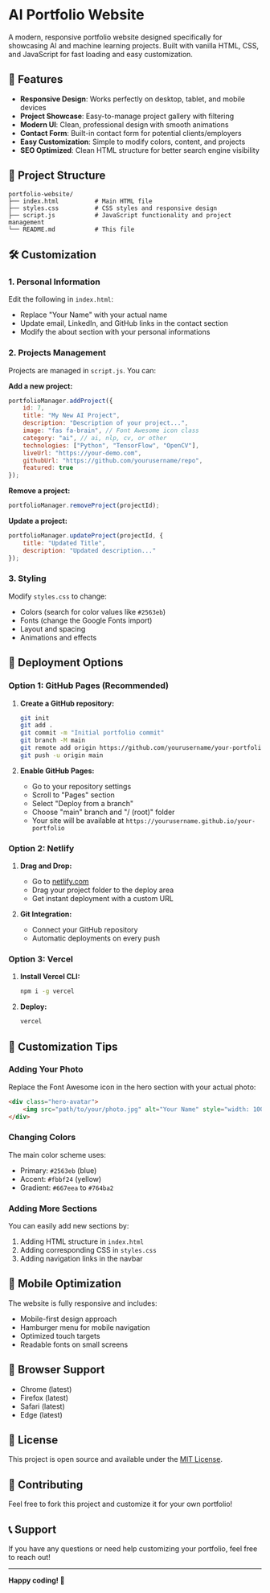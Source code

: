 # AI Portfolio Website

A modern, responsive portfolio website designed specifically for showcasing AI and machine learning projects. Built with vanilla HTML, CSS, and JavaScript for fast loading and easy customization.

## 🚀 Features

- **Responsive Design**: Works perfectly on desktop, tablet, and mobile devices
- **Project Showcase**: Easy-to-manage project gallery with filtering
- **Modern UI**: Clean, professional design with smooth animations
- **Contact Form**: Built-in contact form for potential clients/employers
- **Easy Customization**: Simple to modify colors, content, and projects
- **SEO Optimized**: Clean HTML structure for better search engine visibility

## 📁 Project Structure

```
portfolio-website/
├── index.html          # Main HTML file
├── styles.css          # CSS styles and responsive design
├── script.js           # JavaScript functionality and project management
└── README.md           # This file
```

## 🛠️ Customization

### 1. Personal Information
Edit the following in `index.html`:
- Replace "Your Name" with your actual name
- Update email, LinkedIn, and GitHub links in the contact section
- Modify the about section with your personal informations

### 2. Projects Management
Projects are managed in `script.js`. You can:

**Add a new project:**
```javascript
portfolioManager.addProject({
    id: 7,
    title: "My New AI Project",
    description: "Description of your project...",
    image: "fas fa-brain", // Font Awesome icon class
    category: "ai", // ai, nlp, cv, or other
    technologies: ["Python", "TensorFlow", "OpenCV"],
    liveUrl: "https://your-demo.com",
    githubUrl: "https://github.com/yourusername/repo",
    featured: true
});
```

**Remove a project:**
```javascript
portfolioManager.removeProject(projectId);
```

**Update a project:**
```javascript
portfolioManager.updateProject(projectId, {
    title: "Updated Title",
    description: "Updated description..."
});
```

### 3. Styling
Modify `styles.css` to change:
- Colors (search for color values like `#2563eb`)
- Fonts (change the Google Fonts import)
- Layout and spacing
- Animations and effects

## 🚀 Deployment Options

### Option 1: GitHub Pages (Recommended)

1. **Create a GitHub repository:**
   ```bash
   git init
   git add .
   git commit -m "Initial portfolio commit"
   git branch -M main
   git remote add origin https://github.com/yourusername/your-portfolio.git
   git push -u origin main
   ```

2. **Enable GitHub Pages:**
   - Go to your repository settings
   - Scroll to "Pages" section
   - Select "Deploy from a branch"
   - Choose "main" branch and "/ (root)" folder
   - Your site will be available at `https://yourusername.github.io/your-portfolio`

### Option 2: Netlify

1. **Drag and Drop:**
   - Go to [netlify.com](https://netlify.com)
   - Drag your project folder to the deploy area
   - Get instant deployment with a custom URL

2. **Git Integration:**
   - Connect your GitHub repository
   - Automatic deployments on every push

### Option 3: Vercel

1. **Install Vercel CLI:**
   ```bash
   npm i -g vercel
   ```

2. **Deploy:**
   ```bash
   vercel
   ```

## 🎨 Customization Tips

### Adding Your Photo
Replace the Font Awesome icon in the hero section with your actual photo:
```html
<div class="hero-avatar">
    <img src="path/to/your/photo.jpg" alt="Your Name" style="width: 100%; height: 100%; object-fit: cover; border-radius: 50%;">
</div>
```

### Changing Colors
The main color scheme uses:
- Primary: `#2563eb` (blue)
- Accent: `#fbbf24` (yellow)
- Gradient: `#667eea` to `#764ba2`

### Adding More Sections
You can easily add new sections by:
1. Adding HTML structure in `index.html`
2. Adding corresponding CSS in `styles.css`
3. Adding navigation links in the navbar

## 📱 Mobile Optimization

The website is fully responsive and includes:
- Mobile-first design approach
- Hamburger menu for mobile navigation
- Optimized touch targets
- Readable fonts on small screens

## 🔧 Browser Support

- Chrome (latest)
- Firefox (latest)
- Safari (latest)
- Edge (latest)

## 📄 License

This project is open source and available under the [MIT License](LICENSE).

## 🤝 Contributing

Feel free to fork this project and customize it for your own portfolio!

## 📞 Support

If you have any questions or need help customizing your portfolio, feel free to reach out!

---

**Happy coding! 🚀**
